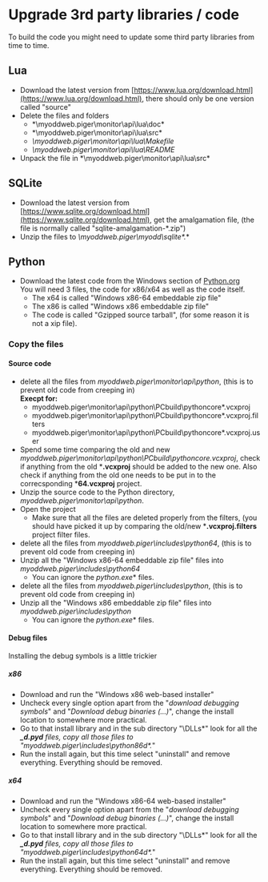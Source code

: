# Upgrade 3rd party libraries / code
To build the code you might need to update some third party libraries from time to time.
  
## Lua
- Download the latest version from [https://www.lua.org/download.html](https://www.lua.org/download.html), there should only be one version called "source"
- Delete the files and folders
	- *\myoddweb.piger\monitor\api\lua\doc\*
	- *\myoddweb.piger\monitor\api\lua\src\*
	- *\myoddweb.piger\monitor\api\lua\Makefile*
	- *\myoddweb.piger\monitor\api\lua\README*
- Unpack the file in *\myoddweb.piger\monitor\api\lua\src\*

## SQLite
- Download the latest version from [https://www.sqlite.org/download.html](https://www.sqlite.org/download.html), get the amalgamation file, (the file is normally called "sqlite-amalgamation-*.zip")
- Unzip the files to *\myoddweb.piger\myodd\sqlite\*.**

## Python
- Download the latest code from the Windows section of [Python.org](https://www.python.org/)    
You will need 3 files, the code for x86/x64 as well as the code itself.
	- The x64 is called "Windows x86-64 embeddable zip file"
	- The x86 is called "Windows x86 embeddable zip file"
	- The code is called "Gzipped source tarball", (for some reason it is not a xip file).

### Copy the files
#### Source code
- delete all the files from *myoddweb.piger\monitor\api\python*, (this is to prevent old code from creeping in)    
**Execpt for:**
	- myoddweb.piger\monitor\api\python\PCbuild\pythoncore*.vcxproj
	- myoddweb.piger\monitor\api\python\PCbuild\pythoncore*.vcxproj.filters
	- myoddweb.piger\monitor\api\python\PCbuild\pythoncore*.vcxproj.user
- Spend some time comparing the old and new *myoddweb.piger\monitor\api\python\PCbuild\pythoncore.vcxproj*, check if anything from the old ***.vcxproj** should be added to the new one. Also check if anything from the old one needs to be put in to the correcsponding ***64.vcxproj** project. 
- Unzip the source code to the Python directory, *myoddweb.piger\monitor\api\python*.
- Open the project
	- Make sure that all the files are deleted properly from the filters, (you should have picked it up by comparing the old/new ***.vcxproj.filters** project filter files.
- delete all the files from *myoddweb.piger\includes\python64*, (this is to prevent old code from creeping in)
- Unzip all the "Windows x86-64 embeddable zip file" files into *myoddweb.piger\includes\python64*
	- You can ignore the **python*.exe** files.
- delete all the files from *myoddweb.piger\includes\python*, (this is to prevent old code from creeping in)
- Unzip all the "Windows x86 embeddable zip file" files into *myoddweb.piger\includes\python*
	- You can ignore the **python*.exe** files.

#### Debug files
Installing the debug symbols is a little trickier

##### x86
- Download and run the "Windows x86 web-based installer"
- Uncheck every single option apart from the "*download debugging symbols*" and "*Download debug binaries (...)*", change the install location to somewhere more practical.
- Go to that install library and in the sub directory "\DLLs\*" look for all the ***_d.pyd** files, copy all those files to "myoddweb.piger\includes\python86d\*.*"
- Run the install again, but this time select "uninstall" and remove everything. Everything should be removed.

##### x64
- Download and run the "Windows x86-64 web-based installer"
- Uncheck every single option apart from the "*download debugging symbols*" and "*Download debug binaries (...)*", change the install location to somewhere more practical.
- Go to that install library and in the sub directory "\DLLs\*" look for all the ***_d.pyd** files, copy all those files to "myoddweb.piger\includes\python64d\*.*"
- Run the install again, but this time select "uninstall" and remove everything. Everything should be removed.